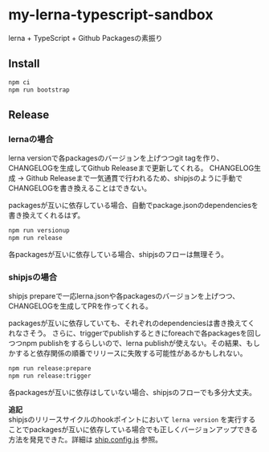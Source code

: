 # my-lerna-typescript-sandbox

lerna + TypeScript + Github Packagesの素振り

## Install
```bash
npm ci
npm run bootstrap
```

## Release
### lernaの場合
lerna versionで各packagesのバージョンを上げつつgit tagを作り、CHANGELOGを生成してGithub Releaseまで更新してくれる。
CHANGELOG生成 -> Github Releaseまで一気通貫で行われるため、shipjsのように手動でCHANGELOGを書き換えることはできない。

packagesが互いに依存している場合、自動でpackage.jsonのdependenciesを書き換えてくれるはず。

```bash
npm run versionup
npm run release
```

各packagesが互いに依存している場合、shipjsのフローは無理そう。

### shipjsの場合
shipjs prepareで一応lerna.jsonや各packagesのバージョンを上げつつ、CHANGELOGを生成してPRを作ってくれる。

packagesが互いに依存していても、それぞれのdependenciesは書き換えてくれなさそう。
さらに、triggerでpublishするときにforeachで各packagesを回しつつnpm publishをするらしいので、lerna publishが使えない。その結果、もしかすると依存関係の順番でリリースに失敗する可能性があるかもしれない。

```bash
npm run release:prepare
npm run release:trigger
```

各packagesが互いに依存はしていない場合、shipjsのフローでも多分大丈夫。

**追記**  
shipjsのリリースサイクルのhookポイントにおいて `lerna version` を実行することでpackagesが互いに依存している場合でも正しくバージョンアップできる方法を発見できた。詳細は [ship.config.js](./ship.config.js) 参照。
